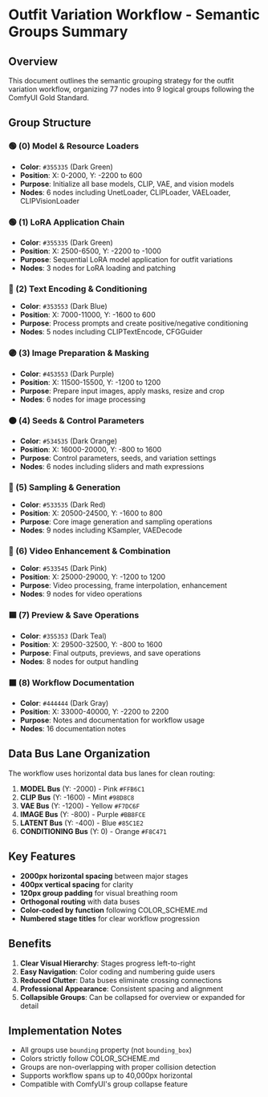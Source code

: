 # Outfit Variation Workflow - Semantic Groups Summary

## Overview
This document outlines the semantic grouping strategy for the outfit variation workflow, organizing 77 nodes into 9 logical groups following the ComfyUI Gold Standard.

## Group Structure

### 🟢 (0) Model & Resource Loaders
- **Color**: `#355335` (Dark Green)
- **Position**: X: 0-2000, Y: -2200 to 600
- **Purpose**: Initialize all base models, CLIP, VAE, and vision models
- **Nodes**: 6 nodes including UnetLoader, CLIPLoader, VAELoader, CLIPVisionLoader

### 🟢 (1) LoRA Application Chain  
- **Color**: `#355335` (Dark Green)
- **Position**: X: 2500-6500, Y: -2200 to -1000
- **Purpose**: Sequential LoRA model application for outfit variations
- **Nodes**: 3 nodes for LoRA loading and patching

### 🔵 (2) Text Encoding & Conditioning
- **Color**: `#353553` (Dark Blue)
- **Position**: X: 7000-11000, Y: -1600 to 600
- **Purpose**: Process prompts and create positive/negative conditioning
- **Nodes**: 5 nodes including CLIPTextEncode, CFGGuider

### 🟣 (3) Image Preparation & Masking
- **Color**: `#453553` (Dark Purple)
- **Position**: X: 11500-15500, Y: -1200 to 1200
- **Purpose**: Prepare input images, apply masks, resize and crop
- **Nodes**: 6 nodes for image processing

### 🟠 (4) Seeds & Control Parameters
- **Color**: `#534535` (Dark Orange)
- **Position**: X: 16000-20000, Y: -800 to 1600
- **Purpose**: Control parameters, seeds, and variation settings
- **Nodes**: 6 nodes including sliders and math expressions

### 🔴 (5) Sampling & Generation
- **Color**: `#533535` (Dark Red)
- **Position**: X: 20500-24500, Y: -1600 to 800
- **Purpose**: Core image generation and sampling operations
- **Nodes**: 9 nodes including KSampler, VAEDecode

### 🩷 (6) Video Enhancement & Combination
- **Color**: `#533545` (Dark Pink)
- **Position**: X: 25000-29000, Y: -1200 to 1200
- **Purpose**: Video processing, frame interpolation, enhancement
- **Nodes**: 9 nodes for video operations

### 🟦 (7) Preview & Save Operations
- **Color**: `#355353` (Dark Teal)
- **Position**: X: 29500-32500, Y: -800 to 1600
- **Purpose**: Final outputs, previews, and save operations
- **Nodes**: 8 nodes for output handling

### ⬛ (8) Workflow Documentation
- **Color**: `#444444` (Dark Gray)
- **Position**: X: 33000-40000, Y: -2200 to 2200
- **Purpose**: Notes and documentation for workflow usage
- **Nodes**: 16 documentation notes

## Data Bus Lane Organization

The workflow uses horizontal data bus lanes for clean routing:

1. **MODEL Bus** (Y: -2000) - Pink `#FFB6C1`
2. **CLIP Bus** (Y: -1600) - Mint `#98D8C8`
3. **VAE Bus** (Y: -1200) - Yellow `#F7DC6F`
4. **IMAGE Bus** (Y: -800) - Purple `#BB8FCE`
5. **LATENT Bus** (Y: -400) - Blue `#85C1E2`
6. **CONDITIONING Bus** (Y: 0) - Orange `#F8C471`

## Key Features

- **2000px horizontal spacing** between major stages
- **400px vertical spacing** for clarity
- **120px group padding** for visual breathing room
- **Orthogonal routing** with data buses
- **Color-coded by function** following COLOR_SCHEME.md
- **Numbered stage titles** for clear workflow progression

## Benefits

1. **Clear Visual Hierarchy**: Stages progress left-to-right
2. **Easy Navigation**: Color coding and numbering guide users
3. **Reduced Clutter**: Data buses eliminate crossing connections
4. **Professional Appearance**: Consistent spacing and alignment
5. **Collapsible Groups**: Can be collapsed for overview or expanded for detail

## Implementation Notes

- All groups use `bounding` property (not `bounding_box`)
- Colors strictly follow COLOR_SCHEME.md
- Groups are non-overlapping with proper collision detection
- Supports workflow spans up to 40,000px horizontal
- Compatible with ComfyUI's group collapse feature